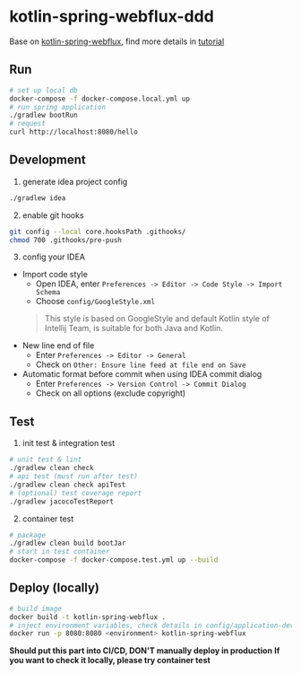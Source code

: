 # kotlin-spring-webflux-ddd

Base on [kotlin-spring-webflux](https://github.com/Anddd7/kotlin-spring-webflux-template), find more details in [tutorial](https://github.com/Anddd7/kotlin-spring-webflux-template/README-TUTORIAL.md)

## Run
```bash
# set up local db
docker-compose -f docker-compose.local.yml up
# run spring application
./gradlew bootRun
# request
curl http://localhost:8080/hello
```

## Development
1. generate idea project config
```bash
./gradlew idea
```

2. enable git hooks
```bash
git config --local core.hooksPath .githooks/ 
chmod 700 .githooks/pre-push
```

3. config your IDEA
- Import code style
    - Open IDEA, enter `Preferences -> Editor -> Code Style -> Import Schema`
    - Choose `config/GoogleStyle.xml`
    > This style is based on GoogleStyle and default Kotlin style of Intellij Team, is suitable for both Java and Kotlin.
- New line end of file
    - Enter `Preferences -> Editor -> General`
    - Check on `Other: Ensure line feed at file end on Save`
- Automatic format before commit when using IDEA commit dialog
    - Enter `Preferences -> Version Control -> Commit Dialog`
    - Check on all options (exclude copyright)

## Test
1. init test & integration test
```bash
# unit test & lint
./gradlew clean check
# api test (must run after test)
./gradlew clean check apiTest
# (optional) test coverage report
./gradlew jacocoTestReport
```

2. container test
```bash
# package
./gradlew clean build bootJar
# start in test container
docker-compose -f docker-compose.test.yml up --build
```

## Deploy (locally)

```bash
# build image
docker build -t kotlin-spring-webflux .
# inject environment variables, check details in config/application-dev.yml
docker run -p 8080:8080 <environment> kotlin-spring-webflux
```

**Should put this part into CI/CD, DON'T manually deploy in production**
**If you want to check it locally, please try container test**
